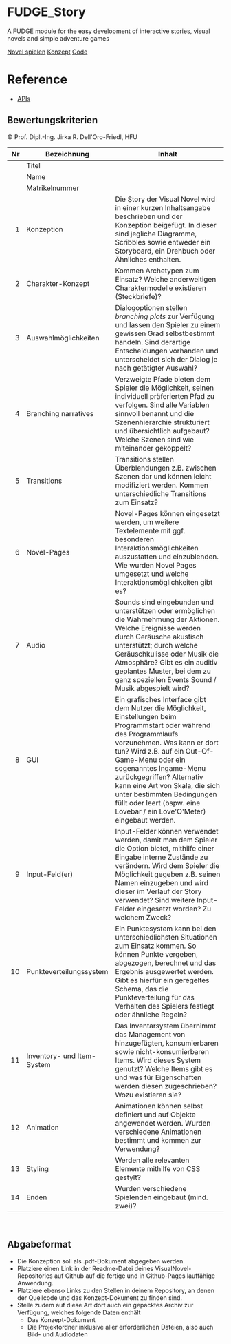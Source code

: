 # FUDGE_Story
A FUDGE module for the easy development of interactive stories, visual novels and simple adventure games

<a href="https://xxlaraxx.github.io/Visual-novel/Template/Template.html">Novel spielen</a>
<a href="https://github.com/XxLaraxX/Visual-novel/blob/main/Visual_Novel_Konzept.pdf">Konzept</a>
<a href="https://github.com/XxLaraxX/Visual-novel/blob/main/Visual_novel.zip">Code</a>

# Reference
- [APIs](https://jirkadelloro.github.io/FUDGE_Story/Documentation/Reference/#fudge-story-reference)

## Bewertungskriterien
© Prof. Dipl.-Ing. Jirka R. Dell'Oro-Friedl, HFU

| Nr | Bezeichnung           | Inhalt                                                                                                                                                                                                                                                                         |
|---:|-----------------------|--------------------------------------------------------------------------------------------------------------------------------------------------------------------------------------------------------------------------------------------------------------------------------|
|    | Titel                 |
|    | Name                  |
|    | Matrikelnummer        |
|  1 | Konzeption     | Die Story der Visual Novel wird in einer kurzen Inhaltsangabe beschrieben und der Konzeption beigefügt. In dieser sind jegliche Diagramme, Scribbles sowie entweder ein Storyboard, ein Drehbuch oder Ähnliches enthalten.                                                                                                                            |
|  2 | Charakter-Konzept     | Kommen Archetypen zum Einsatz? Welche anderweitigen Charaktermodelle existieren (Steckbriefe)?                                                                                                                                                                                |
|  3 | Auswahlmöglichkeiten | Dialogoptionen stellen _branching plots_ zur Verfügung und lassen den Spieler zu einem gewissen Grad selbstbestimmt handeln. Sind derartige Entscheidungen vorhanden und unterscheidet sich der Dialog je nach getätigter Auswahl?                                                                                                                                                     |
|  4 | Branching narratives      | Verzweigte Pfade bieten dem Spieler die Möglichkeit, seinen individuell präferierten Pfad zu verfolgen. Sind alle Variablen sinnvoll benannt und die Szenenhierarchie strukturiert und übersichtlich aufgebaut? Welche Szenen sind wie miteinander gekoppelt?                                                                                                                                                          |
|  5 | Transitions            | Transitions stellen Überblendungen z.B. zwischen Szenen dar und können leicht modifiziert werden. Kommen unterschiedliche Transitions zum Einsatz?                                                                                                                                                      |
|  6 | Novel-Pages            | Novel-Pages können eingesetzt werden, um weitere Textelemente mit ggf. besonderen Interaktionsmöglichkeiten auszustatten und einzublenden. Wie wurden Novel Pages umgesetzt und welche Interaktionsmöglichkeiten gibt es?                                                                                                                                                          |
|  7 |         Audio         | Sounds sind eingebunden und unterstützen oder ermöglichen die Wahrnehmung der Aktionen. Welche Ereignisse werden durch Geräusche akustisch unterstützt; durch welche Geräuschkulisse oder Musik die Atmosphäre? Gibt es ein auditiv geplantes Muster, bei dem zu ganz speziellen Events Sound / Musik abgespielt wird?                                                                                                                                                     |
|  8 |         GUI            | Ein grafisches Interface gibt dem Nutzer die Möglichkeit, Einstellungen beim Programmstart oder während des Programmlaufs vorzunehmen. Was kann er dort tun? Wird z.B. auf ein Out-Of-Game-Menu oder ein sogenanntes Ingame-Menu zurückgegriffen? Alternativ kann eine Art von Skala, die sich unter bestimmten Bedingungen füllt oder leert (bspw. eine Lovebar / ein Love'O'Meter) eingebaut werden.                                                                                                                                                                    |
|  9 | Input-Feld(er)          | Input-Felder können verwendet werden, damit man dem Spieler die Option bietet, mithilfe einer Eingabe interne Zustände zu verändern. Wird dem Spieler die Möglichkeit gegeben z.B. seinen Namen einzugeben und wird dieser im Verlauf der Story verwendet? Sind weitere Input-Felder eingesetzt worden? Zu welchem Zweck?                                                                                                                                                                   |
|  10 | Punkteverteilungssystem     | Ein Punktesystem kann bei den unterschiedlichsten Situationen zum Einsatz kommen. So können Punkte vergeben, abgezogen, berechnet und das Ergebnis ausgewertet werden. Gibt es hierfür ein geregeltes Schema, das die Punkteverteilung für das Verhalten des Spielers festlegt oder ähnliche Regeln?                                                                                                                                                             |
|  11 | Inventory- und Item-System     | Das Inventarsystem übernimmt das Management von hinzugefügten, konsumierbaren sowie nicht-konsumierbaren Items. Wird dieses System genutzt? Welche Items gibt es und was für Eigenschaften werden diesen zugeschrieben? Wozu existieren sie?                                                                                                                                                                 |
| 12 | Animation     | Animationen können selbst definiert und auf Objekte angewendet werden. Wurden verschiedene Animationen bestimmt und kommen zur Verwendung?                                                                                                                                                                 |
| 13 | Styling          | Werden alle relevanten Elemente mithilfe von CSS gestylt?                                                                                                                                                                                 |
| 14 | Enden          | Wurden verschiedene Spielenden eingebaut (mind. zwei)?                                                                                                                                                                                 |
<br>

##  Abgabeformat

* Die Konzeption soll als .pdf-Dokument abgegeben werden.
* Platziere einen Link in der Readme-Datei deines VisualNovel-Repositories auf Github auf die fertige und in Github-Pages lauffähige Anwendung.
* Platziere ebenso Links zu den Stellen in deinem Repository, an denen der Quellcode und das Konzept-Dokument zu finden sind.
* Stelle zudem auf diese Art dort auch ein gepacktes Archiv zur Verfügung, welches folgende Daten enthält
  * Das Konzept-Dokument 
  * Die Projektordner inklusive aller erforderlichen Dateien, also auch Bild- und Audiodaten
